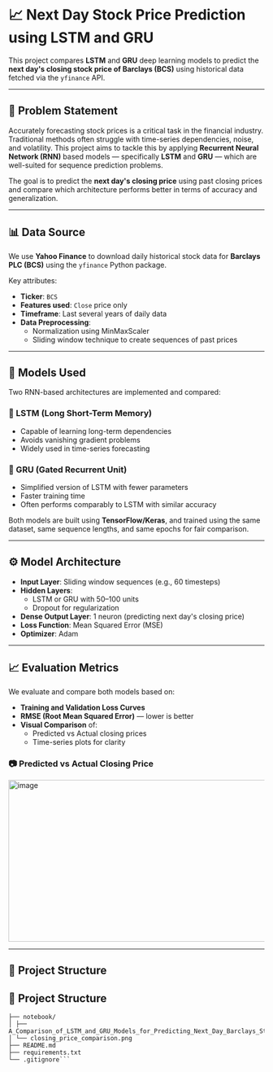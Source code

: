 # 📈 Next Day Stock Price Prediction using LSTM and GRU

This project compares **LSTM** and **GRU** deep learning models to predict the **next day's closing stock price of Barclays (BCS)** using historical data fetched via the `yfinance` API.

---

## 📌 Problem Statement

Accurately forecasting stock prices is a critical task in the financial industry. Traditional methods often struggle with time-series dependencies, noise, and volatility. This project aims to tackle this by applying **Recurrent Neural Network (RNN)** based models — specifically **LSTM** and **GRU** — which are well-suited for sequence prediction problems.

The goal is to predict the **next day's closing price** using past closing prices and compare which architecture performs better in terms of accuracy and generalization.

---

## 📊 Data Source

We use **Yahoo Finance** to download daily historical stock data for **Barclays PLC (BCS)** using the `yfinance` Python package.

Key attributes:
- **Ticker**: `BCS`
- **Features used**: `Close` price only
- **Timeframe**: Last several years of daily data
- **Data Preprocessing**:
  - Normalization using MinMaxScaler
  - Sliding window technique to create sequences of past prices

---

## 🧠 Models Used

Two RNN-based architectures are implemented and compared:

### 🔷 LSTM (Long Short-Term Memory)
- Capable of learning long-term dependencies
- Avoids vanishing gradient problems
- Widely used in time-series forecasting

### 🔷 GRU (Gated Recurrent Unit)
- Simplified version of LSTM with fewer parameters
- Faster training time
- Often performs comparably to LSTM with similar accuracy

Both models are built using **TensorFlow/Keras**, and trained using the same dataset, same sequence lengths, and same epochs for fair comparison.

---

## ⚙️ Model Architecture

- **Input Layer**: Sliding window sequences (e.g., 60 timesteps)
- **Hidden Layers**:
  - LSTM or GRU with 50–100 units
  - Dropout for regularization
- **Dense Output Layer**: 1 neuron (predicting next day's closing price)
- **Loss Function**: Mean Squared Error (MSE)
- **Optimizer**: Adam

---

## 📈 Evaluation Metrics

We evaluate and compare both models based on:

- **Training and Validation Loss Curves**
- **RMSE (Root Mean Squared Error)** — lower is better
- **Visual Comparison** of:
  - Predicted vs Actual closing prices
  - Time-series plots for clarity

### 📷 Predicted vs Actual Closing Price

<img width="593" height="318" alt="image" src="https://github.com/user-attachments/assets/d2facade-ab18-48ae-a26a-702c5a02676d" />


---

## 📁 Project Structure




## 📁 Project Structure
```Stock-Price-Prediction-LSTM-GRU/
├── notebook/
│ ├── A_Comparison_of_LSTM_and_GRU_Models_for_Predicting_Next_Day_Barclays_Stock_Price.ipynb
│ └── closing_price_comparison.png
├── README.md
├── requirements.txt
└── .gitignore```

